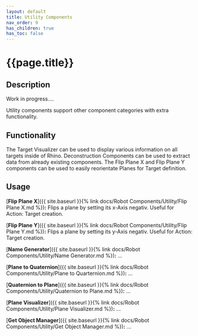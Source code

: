```yaml
---
layout: default
title: Utility Components
nav_order: 9
has_children: true
has_toc: false
---
```


# **{{page.title}}**

## **Description**

Work in progress....

Utility components support other component categories with extra functionality.

## **Functionality**

The Target Visualizer can be used to display various information on all targets inside of Rhino. Deconstruction Components can be used to extract data from already existing components. The Flip Plane X and Flip Plane Y components can be used to easily reorientate Planes for Target definition.

## **Usage**

[**Flip Plane X**]({{ site.baseurl }}{% link docs/Robot Components/Utility/Flip Plane X.md %})**:** Flips a plane by setting its x-Axis negativ. Useful for Action: Target creation.

[**Flip Plane Y**]({{ site.baseurl }}{% link docs/Robot Components/Utility/Flip Plane Y.md %})**:** Flips a plane by setting its y-Axis negativ. Useful for Action: Target creation.

[**Name Generator**]({{ site.baseurl }}{% link docs/Robot Components/Utility/Name Generator.md %})**:** ...

[**Plane to Quaternion**]({{ site.baseurl }}{% link docs/Robot Components/Utility/Plane to Quarternion.md %})**:** ...

[**Quaternion to Plane**]({{ site.baseurl }}{% link docs/Robot Components/Utility/Quaternion to Plane.md %})**:** ...

[**Plane Visualizer**]({{ site.baseurl }}{% link docs/Robot Components/Utility/Plane Visualizer.md %})**:** ...

[**Get Object Manager**]({{ site.baseurl }}{% link docs/Robot Components/Utility/Get Object Manager.md %})**:** ...
